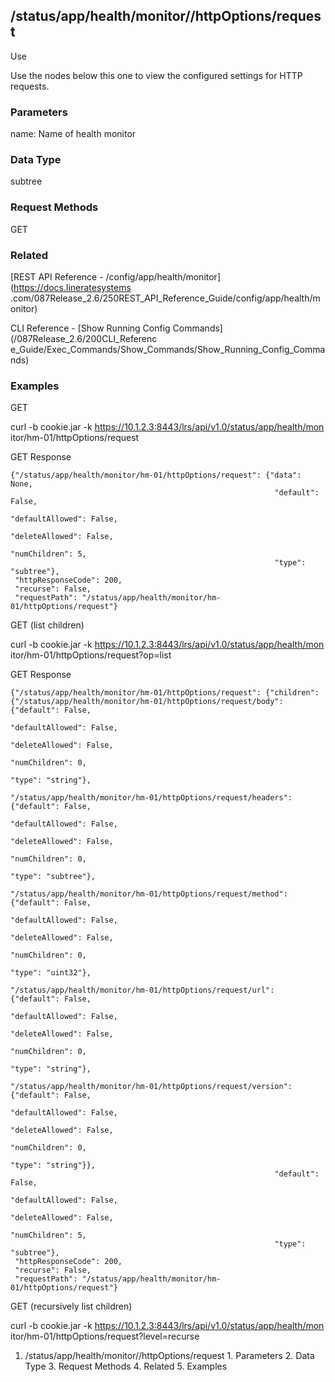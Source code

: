 ## /status/app/health/monitor/<name>/httpOptions/request

Use

Use the nodes below this one to view the configured settings for HTTP
requests.

### Parameters

name: Name of health monitor

### Data Type

subtree

### Request Methods

GET

### Related

[REST API Reference - /config/app/health/monitor](https://docs.lineratesystems
.com/087Release_2.6/250REST_API_Reference_Guide/config/app/health/monitor)

CLI Reference - [Show Running Config Commands](/087Release_2.6/200CLI_Referenc
e_Guide/Exec_Commands/Show_Commands/Show_Running_Config_Commands)

### Examples

GET

curl -b cookie.jar -k https://10.1.2.3:8443/lrs/api/v1.0/status/app/health/mon
itor/hm-01/httpOptions/request

GET Response

    
    
    {"/status/app/health/monitor/hm-01/httpOptions/request": {"data": None,
                                                               "default": False,
                                                               "defaultAllowed": False,
                                                               "deleteAllowed": False,
                                                               "numChildren": 5,
                                                               "type": "subtree"},
     "httpResponseCode": 200,
     "recurse": False,
     "requestPath": "/status/app/health/monitor/hm-01/httpOptions/request"}
    

GET (list children)

curl -b cookie.jar -k https://10.1.2.3:8443/lrs/api/v1.0/status/app/health/mon
itor/hm-01/httpOptions/request?op=list

GET Response

    
    
    {"/status/app/health/monitor/hm-01/httpOptions/request": {"children": {"/status/app/health/monitor/hm-01/httpOptions/request/body": {"default": False,
                                                                                                                                            "defaultAllowed": False,
                                                                                                                                            "deleteAllowed": False,
                                                                                                                                            "numChildren": 0,
                                                                                                                                            "type": "string"},
                                                                             "/status/app/health/monitor/hm-01/httpOptions/request/headers": {"default": False,
                                                                                                                                               "defaultAllowed": False,
                                                                                                                                               "deleteAllowed": False,
                                                                                                                                               "numChildren": 0,
                                                                                                                                               "type": "subtree"},
                                                                             "/status/app/health/monitor/hm-01/httpOptions/request/method": {"default": False,
                                                                                                                                              "defaultAllowed": False,
                                                                                                                                              "deleteAllowed": False,
                                                                                                                                              "numChildren": 0,
                                                                                                                                              "type": "uint32"},
                                                                             "/status/app/health/monitor/hm-01/httpOptions/request/url": {"default": False,
                                                                                                                                           "defaultAllowed": False,
                                                                                                                                           "deleteAllowed": False,
                                                                                                                                           "numChildren": 0,
                                                                                                                                           "type": "string"},
                                                                             "/status/app/health/monitor/hm-01/httpOptions/request/version": {"default": False,
                                                                                                                                               "defaultAllowed": False,
                                                                                                                                               "deleteAllowed": False,
                                                                                                                                               "numChildren": 0,
                                                                                                                                               "type": "string"}},
                                                               "default": False,
                                                               "defaultAllowed": False,
                                                               "deleteAllowed": False,
                                                               "numChildren": 5,
                                                               "type": "subtree"},
     "httpResponseCode": 200,
     "recurse": False,
     "requestPath": "/status/app/health/monitor/hm-01/httpOptions/request"}
    

GET (recursively list children)

curl -b cookie.jar -k https://10.1.2.3:8443/lrs/api/v1.0/status/app/health/mon
itor/hm-01/httpOptions/request?level=recurse

  1. /status/app/health/monitor/<name>/httpOptions/request
    1. Parameters
    2. Data Type
    3. Request Methods
    4. Related
    5. Examples

